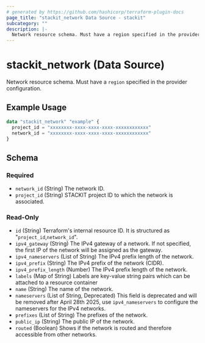 ```yaml
---
# generated by https://github.com/hashicorp/terraform-plugin-docs
page_title: "stackit_network Data Source - stackit"
subcategory: ""
description: |-
  Network resource schema. Must have a region specified in the provider configuration.
---
```


# stackit_network (Data Source)

Network resource schema. Must have a `region` specified in the provider configuration.

## Example Usage

```terraform
data "stackit_network" "example" {
  project_id = "xxxxxxxx-xxxx-xxxx-xxxx-xxxxxxxxxxxx"
  network_id = "xxxxxxxx-xxxx-xxxx-xxxx-xxxxxxxxxxxx"
}
```

<!-- schema generated by tfplugindocs -->
## Schema

### Required

- `network_id` (String) The network ID.
- `project_id` (String) STACKIT project ID to which the network is associated.

### Read-Only

- `id` (String) Terraform's internal resource ID. It is structured as "`project_id`,`network_id`".
- `ipv4_gateway` (String) The IPv4 gateway of a network. If not specified, the first IP of the network will be assigned as the gateway.
- `ipv4_nameservers` (List of String) The IPv4 prefix length of the network.
- `ipv4_prefix` (String) The IPv4 prefix of the network (CIDR).
- `ipv4_prefix_length` (Number) The IPv4 prefix length of the network.
- `labels` (Map of String) Labels are key-value string pairs which can be attached to a resource container
- `name` (String) The name of the network.
- `nameservers` (List of String, Deprecated) This field is deprecated and will be removed after April 28th 2025, use `ipv4_nameservers` to configure the nameservers for the IPv4 networks.
- `prefixes` (List of String) The prefixes of the network.
- `public_ip` (String) The public IP of the network.
- `routed` (Boolean) Shows if the network is routed and therefore accessible from other networks.
